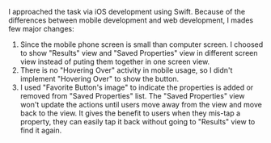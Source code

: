 I approached the task via iOS development using Swift. 
Because of the differences between mobile development and web development, I mades few major changes:
1. Since the mobile phone screen is small than computer screen. I choosed to show "Results" view and "Saved Properties" view in different screen view instead of puting them together in one screen view.
2. There is no "Hovering Over" activity in mobile usage, so I didn't implement "Hovering Over" to show the button.
3. I used "Favorite Button's image" to indicate the properties is added or removed from "Saved Properties" list. The "Saved Properties" view won't update the actions until users move away from the view and move back to the view. It gives the benefit to users when they mis-tap a property, they can easily tap it back without going to "Results" view to find it again.
